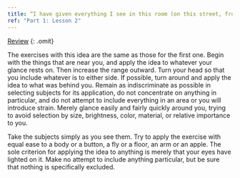 ```yaml
---
title: “I have given everything I see in this room (on this street, from this window, in this place) all the meaning that it has for me.”
ref: "Part 1: Lesson 2"
---
```


<a class="hide-review" href="/acim/workbook/l051/#two">Review</a>
{: .omit}

The exercises with this idea are the same as those for the first one.
Begin with the things that are near you, and apply the idea to whatever
your glance rests on. Then increase the range outward. Turn your head so
that you include whatever is to either side. If possible, turn around
and apply the idea to what was behind you. Remain as indiscriminate as
possible in selecting subjects for its application, do not concentrate
on anything in particular, and do not attempt to include everything in
an area or you will introduce strain. Merely glance easily and fairly
quickly around you, trying to avoid selection by size, brightness,
color, material, or relative importance to you.

Take the subjects simply as you see them. Try to apply the exercise with
equal ease to a body or a button, a fly or a floor, an arm or an apple.
The sole criterion for applying the idea to anything is merely that your
eyes have lighted on it. Make no attempt to include anything particular,
but be sure that nothing is specifically excluded.

